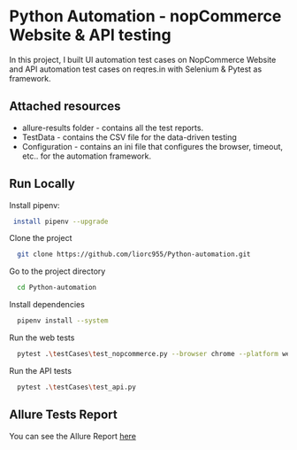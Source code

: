 
# Python Automation - nopCommerce Website & API testing

In this project, I built UI automation test cases on NopCommerce Website and API automation test cases on reqres.in with Selenium & Pytest as framework.



## Attached resources
- allure-results folder - contains all the test reports.
- TestData - contains the CSV file for the data-driven testing
- Configuration - contains an ini file that configures the browser, timeout, etc.. for the automation framework.


## Run Locally

Install pipenv:

```bash
 install pipenv --upgrade
 ```

Clone the project

```bash
  git clone https://github.com/liorc955/Python-automation.git
```

Go to the project directory

```bash
  cd Python-automation
```

Install dependencies

```bash
  pipenv install --system
```

Run the web tests

```bash
  pytest .\testCases\test_nopcommerce.py --browser chrome --platform web
```
Run the API tests

```bash
  pytest .\testCases\test_api.py
```


## Allure Tests Report

You can see the Allure Report [here](https://incandescent-donut-f14971.netlify.app/#suites/45c6c0641e9c1fa7e44cd0d2b7e3ecfc)

